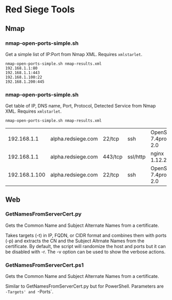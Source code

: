 # Red Siege Tools

## Nmap

### nmap-open-ports-simple.sh
Get a simple list of IP:Port from Nmap XML. Requires `xmlstarlet`.

```
nmap-open-ports-simple.sh nmap-results.xml
192.168.1.1:80
192.168.1.1:443
192.168.1.100:22
192.168.1.200:445
```

### nmap-open-ports-simple.sh
Get table of IP, DNS name, Port, Protocol, Detected Service from Nmap XML. Requires `xmlstarlet`.

```
nmap-open-ports-simple.sh nmap-results.xml
```
|               |                    |         |          |                         |
| ------------- | ------------------ | ------- | -------- | ----------------------- |
| 192.168.1.1   | alpha.redsiege.com | 22/tcp  | ssh      | OpenSSH 7.4protocol 2.0 |
| 192.168.1.1   | alpha.redsiege.com | 443/tcp | ssl/http | nginx 1.12.2            |
| 192.168.1.100 | alpha.redsiege.com | 22/tcp  | ssh      | OpenSSH 7.4protocol 2.0 |
    
## Web

### GetNamesFromServerCert.py

Gets the Common Name and Subject Alternate Names from a certificate.

Takes targets (-t) in IP, FQDN, or CIDR format and combines them with ports (-p) and extracts the CN and the Subject Altrnate Names from the certificate. By default, the script will randomize the host and ports but it can be disabled with -r. The -v option can be used to show the verbose actions.

### GetNamesFromServerCert.ps1

Gets the Common Name and Subject Alternate Names from a certificate.

Similar to GetNamesFromServerCert.py but for PowerShell. Parameters are `-Targets' and `-Ports`.
